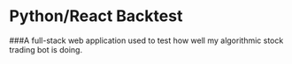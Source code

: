 # Python/React Backtest
###A full-stack web application used to test how well my algorithmic stock trading bot is doing.